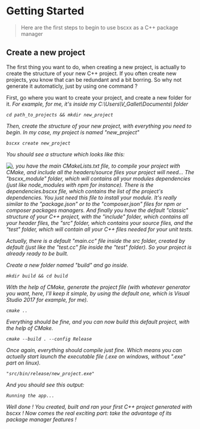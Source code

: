 # Getting Started
> Here are the first steps to begin to use bscxx as a C++ package manager

## Create a new project

The first thing you want to do, when creating a new project, is actually to create the structure of your new C++ project.
If you often create new projects, you know that can be redundant and a bit borring. So why not generate it automaticly, just by using one command ?

First, go where you want to create your project, and create a new folder for it.
<i>For example, for me, it's inside my C:\Users\V_Gallet\Documents\ folder</o>
```shell
cd path_to_projects && mkdir new_project
```

Then, create the structure of your new project, with everything you need to begin.
In my case, my project is named "new_project"
```shell
bscxx create new_project
```

You should see a structure which looks like this:
<div style="position:absolute; width:100%; height:100%">
  <img src="http://gamedevpex.com/bscxx/bscxx_structure.png"/>
</div>

So, you have the main CMakeLists.txt file, to compile your project with CMake, and include all the headers/source files your project will need...
The "bscxx_module" folder, which will contains all your modules dependencies (just like node_modules with npm for instance).
There is the dependencies.bscxx file, which contains the list of the project's dependencies. You just need this file to install your module. It's really similar to the "package.json" or to the "composer.json" files for npm or composer packages managers.
And finally you have the default "classic" structure of your C++ project, with the "include" folder, which contains all your header files, the "src" folder, which contains your source files, and the "test" folder, which will contain all your C++ files needed for your unit tests.

Actually, there is a default "main.cc" file inside the src folder, created by default (just like the "test.cc" file inside the "test" folder).
So your project is already ready to be built.

Create a new folder named "build" and go inside.
```shell
mkdir build && cd build
```

With the help of CMake, generate the project file (with whatever generator you want, here, I'll keep it simple, by using the default one, which is Visual Studio 2017 for example, for me).
```shell
cmake ..
```

Everything should be fine, and you can now build this default project, with the help of CMake.
```shell
cmake --build . --config Release
```

Once again, everything should compile just fine. Which means you can actuelly start launch the executable file (.exe on windows, without ".exe" part on linux).
```shell
"src/bin/release/new_project.exe"
```

And you should see this output:
```shell
Running the app...
```

Well done ! You created, built and ran your first C++ project generated with bscxx !
Now comes the real exciting part: take the advantage of its package manager features !
